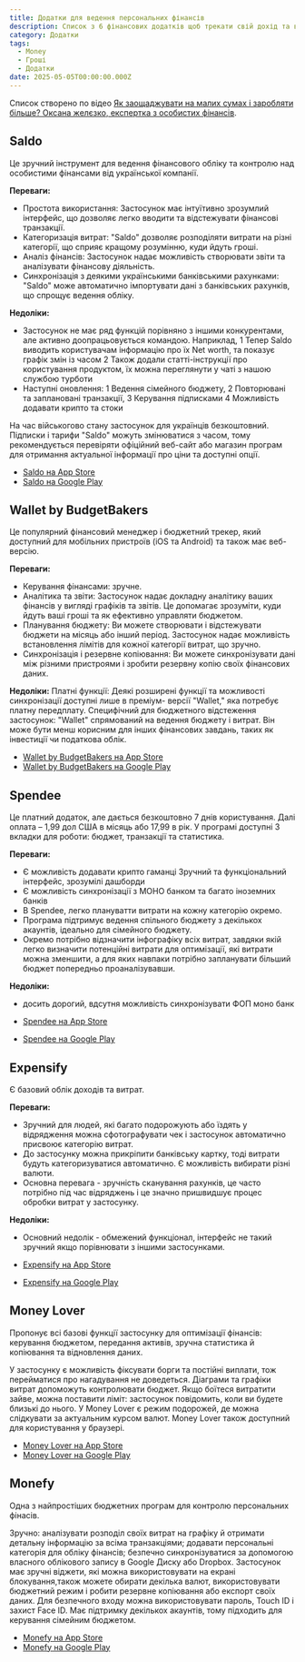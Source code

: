 ```yaml
---
title: Додатки для ведення персональних фінансів
description: Список з 6 фінансових додатків щоб трекати свій дохід та витрати
category: Додатки
tags:
  - Money
  - Гроші
  - Додатки
date: 2025-05-05T00:00:00.000Z
---
```

Список створено по відео [
Як заощаджувати на малих сумах і заробляти більше? Оксана желєзко, експертка з особистих фінансів](https://www.youtube.com/watch?v=P66Kp4D3rO4).

## Saldo

Це зручний інструмент для ведення фінансового обліку та контролю над особистими фінансами
від української компанії.

**Переваги:**
- Простота використання: Застосунок має інтуїтивно зрозумлий інтерфейс, що дозволяє легко вводити та відстежувати фінансові транзакції.
- Категоризація витрат: "Saldo" дозволяє розподіляти витрати на різні категорії, що сприяє кращому розумінню, куди йдуть гроші.
- Аналіз фінансів: Застосунок надає можливість створювати звіти та аналізувати фінансову діяльність.
- Синхронізація з деякими українськими банківськими рахунками: "Saldo" може автоматично імпортувати дані з банківських рахунків, що спрощує ведення обліку.

**Недоліки:**
- Застосунок не має ряд функцій порівняно з іншими конкурентами, але активно доопрацьовується командою. Наприклад, 1 Тепер Saldo виводить користувачам інформацію про їх Net worth, та показує графік змін із часом 2 Також додали статті-інструкції про користування продуктом, їх можна переглянути у чаті з нашою службою турботи
- Наступні оновлення: 1 Ведення сімейного бюджету, 2 Повторювані та заплановані транзакції, 3 Керування підписками 4 Можливість додавати крипто та стоки

На час військогово стану застосунок для українців безкоштовний. Підписки і тарифи "Saldo" можуть змінюватися з часом, тому рекомендується перевіряти офіційний веб-сайт або магазин програм для отримання актуальної інформації про ціни та доступні опції.

- [Saldo на App Store](https://apps.apple.com/ua/app/saldo-%D0%BE%D0%B1%D0%BB%D1%96%D0%BA-%D0%B2%D0%B8%D1%82%D1%80%D0%B0%D1%82%D0%B8-%D1%96-%D0%B4%D0%BE%D1%85%D0%BE%D0%B4%D0%B8/id1593860816?l=uk)
- [Saldo на Google Play](https://play.google.com/store/apps/details?id=com.saldo.finance&hl=uk)

## Wallet by BudgetBakers

Це популярний фінансовий менеджер і бюджетний трекер, який доступний
для мобільних пристроїв (iOS та Android) та також має веб-версію.

**Переваги:**
- Керування фінансами: зручне.
- Аналітика та звіти: Застосунок надає докладну аналітику ваших фінансів у вигляді графіків та звітів. Це допомагає зрозуміти, куди йдуть ваші гроші та як ефективно управляти бюджетом.
- Планування бюджету: Ви можете створювати і відстежувати бюджети на місяць або інший період. Застосунок надає можливість встановлення лімітів для кожної категорії витрат, що зручно.
- Синхронізація і резервне копіювання: Ви можете синхронізувати дані між
різними пристроями і зробити резервну копію своїх фінансових даних.

**Недоліки:**
Платні функції: Деякі розширені функції та можливості синхронізації доступні лише в преміум-
версії "Wallet," яка потребує платну передплату.
Специфічний для бюджетного відстеження застосунок: "Wallet" спрямований на ведення бюджету і витрат. Він може бути менш корисним для інших фінансових завдань, таких як інвестиції чи податкова облік.

- [Wallet by BudgetBakers на App Store](https://apps.apple.com/us/app/wallet-daily-budget-profit/id1032467659)
- [Wallet by BudgetBakers на Google Play](https://play.google.com/store/apps/details?id=com.droid4you.application.wallet&referrer=utm_source%3Dhome_page)

## Spendee

Це платний додаток, але дається безкоштовно 7 днів користування. Далі оплата – 1,99 дол США в місяць або 17,99 в рік. У програмі доступні 3 вкладки для роботи: бюджет, транзакції та статистика.

**Переваги:**
- Є можливість додавати крипто гаманці Зручний та функціональний інтерфейс, зрозумілі дашборди
- Є можливість синхронізації з МОНО банком та багато іноземних банків
- В Spendee, легко плануватти витрати на кожну категорію окремо.
- Програма підтримує ведення спільного бюджету з декількох акаунтів, ідеально для сімейного бюджету.
- Окремо потрібно відзначити інфографіку всіх витрат, завдяки якій легко визначити потенційні витрати для оптимізації, які витрати можна зменшити, а для яких навпаки потрібно запланувати більший бюджет попередньо проаналізувавши.

**Недоліки:**
- досить дорогий, вдсутня можливість синхронізувати ФОП моно банк

- [Spendee на App Store](https://apps.apple.com/ua/app/spendee-budget-money-tracker/id635861140?l=uk)
- [Spendee на Google Play](https://play.google.com/store/apps/details?id=com.cleevio.spendee&hl=uk)

## Expensify

Є базовий облік доходів та витрат.

**Переваги:**
- Зручний для людей, які багато подорожують або їздять у відрядження можна сфотографувати чек і застосунок автоматично присвоює категорію витрат.
- До застосунку можна прикріпити банківську картку, тоді витрати будуть категоризуватися автоматично. Є можливість вибирати різні валюти.
- Основна перевага - зручність сканування рахунків, це часто потрібно під час відряджень і це значно пришвидшує процес обробки витрат у застосунку.

**Недоліки:**
- Основний недолік - обмежений функціонал, інтерфейс не такий зручний якщо порівнювати з іншими застосунками.

- [Expensify на App Store](https://apps.apple.com/us/app/wallet-daily-budget-profit/id1032467659)
- [Expensify на Google Play](https://play.google.com/store/apps/details?id=com.droid4you.application.wallet&referrer=utm_source%3Dhome_page)

## Money Lover

Пропонує всі базові функції застосунку для оптимізації фінансів: керування бюджетом, передання активів, зручна статистика й копіювання та відновлення даних.

У застосунку є можливість фіксувати борги та постійні виплати, тож перейматися про нагадування не
доведеться. Діаграми та графіки витрат допоможуть контролювати бюджет. Якщо боїтеся витратити зайве, можна поставити ліміт: застосунок повідомить, коли ви будете близькі до нього. У Money Lover є режим подорожей, де можна слідкувати за актуальним курсом валют. Money Lover також доступний для користування у браузері.

- [Money Lover на App Store](https://apps.apple.com/ua/app/money-lover-expense-manager/id486312413?l=uk)
- [Money Lover на Google Play](https://play.google.com/store/apps/details?id=com.bookmark.money&hl=uk)

## Monefy

Одна з найпростіших бюджетних програм для контролю персональних фінасів.

Зручно: аналізувати розподіл своїх витрат на графіку й отримати детальну інформацію за всіма транзакціями; додавати персональні категорія для обліку фінансів; безпечно синхронізуватися за допомогою власного облікового запису в Google Диску або Dropbox. Застосунок має зручні віджети, які можна використовувати на екрані блокування,також можете обирати декілька валют, використовувати бюджетний режим і робити резервне копіювання або експорт своїх даних. Для безпечного входу можна використовувати пароль, Touch ID і захист Face ID. Має підтримку декількох акаунтів, тому підходить для керування сімейним бюджетом.

- [Monefy на App Store](https://apps.apple.com/ru/app/monefy-%D1%83%D1%87%D0%B5%D1%82-%D1%80%D0%B0%D1%81%D1%85%D0%BE%D0%B4%D0%BE%D0%B2/id1212024409)
- [Monefy на Google Play](https://play.google.com/store/apps/details?id=com.monefy.app.lite&hl=uk)